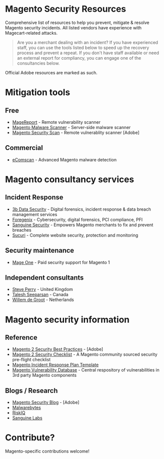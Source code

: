 # Magento Security Resources

Comprehensive list of resources to help you prevent, mitigate & resolve Magento security incidents. All listed vendors have experience with Magecart-related attacks.

> Are you a merchant dealing with an incident? If you have experienced staff, you can use the tools listed below to speed up the recovery process and prevent a repeat.
> If you don't have staff available or need an external report for compliancy, you can engage one of the consultancies below.

Official Adobe resources are marked as such.

# Mitigation tools

## Free
- [MageReport](https://www.magereport.com) - Remote vulnerability scanner
- [Magento Malware Scanner](https://github.com/gwillem/magento-malware-scanner) - Server-side malware scanner
- [Magento Security Scan](https://account.magento.com/scanner/) - Remote vulnerablity scanner [Adobe]

## Commercial
- [eComscan](https://sansec.io/ecomscan/) - Advanced Magento malware detection

# Magento consultancy services

## Incident Response
- [3b Data Security](https://3bdatasecurity.com/) - Digital forensics, incident response & data breach management services
- [Foregenix](https://www.foregenix.com/) - Cybersecurity, digital forensics, PCI compliance, PFI
- [Sanguine Security](https://sansec.io) - Empowers Magento merchants to fix and prevent breaches
- [Sucuri](https://sucuri.net/) - Complete website security, protection and monitoring

## Security maintenance
- [Mage One](https://www.mage-one.com) - Paid security support for Magento 1

## Independent consultants
- [Steve Perry](https://twitter.com/stevemarkperry) - United Kingdom
- [Talesh Seeparsan](https://twitter.com/_Talesh) - Canada
- [Willem de Groot](https://twitter.com/gwillem) - Netherlands

# Magento security information

## Reference
- [Magento 2 Security Best Practices](https://docs.magento.com/m2/ee/user_guide/magento/magento-security-best-practices.html) - [Adobe]
- [Magento 2 Security Checklist](https://github.com/talesh/magento-security-checklist) - A Magento community sourced security pre-flight checklist
- [Magento Incident Response Plan Template](https://github.com/talesh/response)
- [Magento Vulnerability Database](https://github.com/gwillem/magevulndb) - Central respository of vulnerabilities in 3rd party Magento components

## Blogs / Research
- [Magento Security Blog](http://magento.com/security/) - [Adobe]
- [Malwarebytes](https://blog.malwarebytes.com)
- [RiskIQ](https://www.riskiq.com/blog/category/magecart/)
- [Sanguine Labs](https://sansec.io/labs)

# Contribute?

Magento-specific contributions welcome! 
